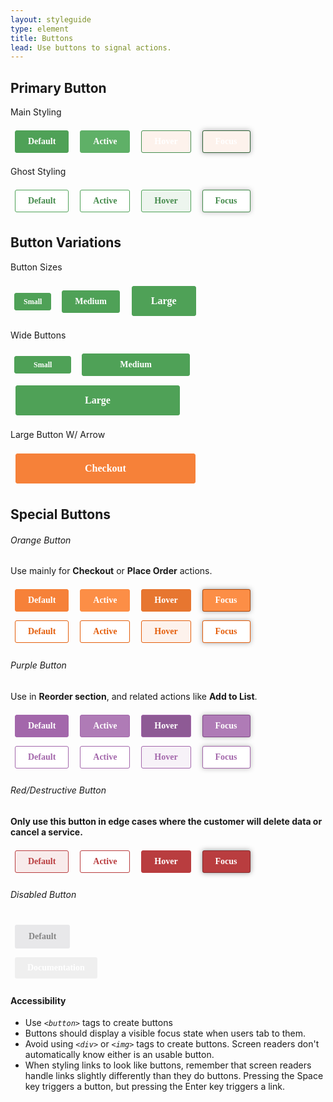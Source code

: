 ```yaml
---
layout: styleguide
type: element
title: Buttons
lead: Use buttons to signal actions. 
---
```


<div class="preview">

  <h2>Primary Button</h2>

  <p class="even-margin">Main Styling</p>
  <div class="button_wrapper">
    <button class="fd-button-green">Default</button>
    <button class="fd-button-green fd-button-green-active">Active</button>
    <button class="fd-button-green fd-button-green-hover">Hover</button>
    <button class="fd-button-green fd-button-green-focus">Focus</button>
  </div>
  <p class="even-margin">Ghost Styling</p>
  <div class="button_wrapper">
    <button class="fd-button-ghost-green">Default</button>
    <button class="fd-button-ghost-green fd-button-ghost-green-active">Active</button>
    <button class="fd-button-ghost-green fd-button-ghost-green-hover">Hover</button>
    <button class="fd-button-ghost-green fd-button-ghost-green-focus">Focus</button>
  </div>

  <h2>Button Variations</h2>

  <p class="even-margin">Button Sizes</p>
  <div class="button_wrapper">
    <button class="fd-button-green fd-button-small">Small</button>
    <button class="fd-button-green">Medium</button>
    <button class="fd-button-green fd-button-large">Large</button>
  </div> 

  <p class="even-margin">Wide Buttons</p>
  <div class="button_wrapper">
    <button class="fd-button-green fd-button-small fd-button-wide">Small</button>
    <button class="fd-button-green fd-button-wide">Medium</button>
    <button class="fd-button-green fd-button-large fd-button-wide">Large</button>
  </div>

  <p class="even-margin">Large Button W/ Arrow</p>
  <div class="button_wrapper">
    <button class="fd-button-orange fd-button-large-arrow fd-button-wide">Checkout</button>
  </div> 

  <h2>Special Buttons</h2>

  <h6>Orange Button</h6> <p class="even-margin">Use mainly for <strong>Checkout</strong> or <strong>Place Order</strong> actions.</p>
  <div class="button_wrapper">
    <button class="fd-button-orange">Default</button>
    <button class="fd-button-orange fd-button-orange-active">Active</button>
    <button class="fd-button-orange fd-button-orange-hover">Hover</button>
    <button class="fd-button-orange fd-button-orange-focus">Focus</button>
  </div>
  <div class="button_wrapper">
    <button class="fd-button-ghost-orange">Default</button>
    <button class="fd-button-ghost-orange fd-button-ghost-orange-active">Active</button>
    <button class="fd-button-ghost-orange fd-button-ghost-orange-hover">Hover</button>
    <button class="fd-button-ghost-orange fd-button-ghost-orange-focus">Focus</button>
  </div>

  <h6>Purple Button</h6><p class="even-margin">Use in <strong>Reorder section</strong>, and related actions like <strong>Add to List</strong>.</p>
  <div class="button_wrapper">
    <button class="fd-button-purple">Default</button>
    <button class="fd-button-purple fd-button-purple-active">Active</button>
    <button class="fd-button-purple fd-button-purple-hover">Hover</button>
    <button class="fd-button-purple fd-button-purple-focus">Focus</button>
  </div>
  <div class="button_wrapper">
    <button class="fd-button-ghost-purple">Default</button>
    <button class="fd-button-ghost-purple fd-button-ghost-purple-active">Active</button>
    <button class="fd-button-ghost-purple fd-button-ghost-purple-hover">Hover</button>
    <button class="fd-button-ghost-purple fd-button-ghost-purple-focus">Focus</button>
  </div>

  <h6>Red/Destructive Button</h6> <p class="even-margin"><strong>Only use this button in edge cases where the customer will delete data or cancel a service.</strong></p>
  <div class="button_wrapper">
    <button class="fd-button-ghost-red">Default</button>
    <button class="fd-button-ghost-red fd-button-ghost-red-active">Active</button>
    <button class="fd-button-ghost-red fd-button-ghost-red-hover">Hover</button>
    <button class="fd-button-ghost-red fd-button-ghost-red-focus">Focus</button>
  </div>

  <h6>Disabled Button</h6>
  <div class="button_wrapper">
    <button class="fd-button-disabled">Default</button>
  </div> 

</div>

<div class="css-preview">

<style type="text/css">

  /* Basic Button Styles */
  button,
  button:visited{
    display: inline-block;
    appearance: none;
    border: 0;
    border-radius: 3px;
    color: #ffffff;
    cursor: pointer;
    display: inline-block;
    font-size: 14px;
    font-weight: bold;
    font-family: verdana;
    line-height: 1;
    margin: .5em;
    outline: none;
    padding: 10px 20px;
    text-align: center;
    text-decoration: none;
    width: auto;
    -webkit-font-smoothing: antialiased;
    -webkit-box-sizing: border-box;
    -moz-box-sizing: border-box;
    box-sizing: border-box;
    transition: background-color 0.12s ease-in-out 0s;
  }
  button:focus{
    transition: background-color 0s ease-in-out 0s;
  }



  /* Green Button: Default, Hover, Active, Focus */
  .fd-button-green{
    background-color: #4fa157;
    border: 1px solid #4fa157;  
  }
  .fd-button-green:hover{
    background-color: #458d4e;
    border-color: #458d4e;
  }
  .fd-button-green:active{
    background-color: #5fb067;
    border-color: #5fb067;
  }
  .fd-button-green:focus{
    background-color: #5fb067;
    border-color: #306238;
    box-shadow: 0 0 1px #aaaaaa, 0 0 8px #aaaaaa;
  }

  

  /* Secondary Green Ghost Button: Default, Hover, Active, Focus */
  .fd-button-ghost-green{
    color: #458b4c;
    background-color: #ffffff;
    border: 1px solid #4fa157;
    padding: 10px 20px;
  }
  .fd-button-ghost-green:hover{
    background-color: #edf5ee;
  }
  .fd-button-ghost-green:active{
    background-color: #ffffff;
  }
  .fd-button-ghost-green:focus{
    background-color: #ffffff;
    border-color: #458b4c;
    box-shadow: 0 0 1px #bbbbbb, 0 0 8px #bbbbbb;
  }



  /* Button Sizes */
  .fd-button-large{
    font-size: 16px;
    padding: 15px 30px;
  }
  .fd-button-large-arrow{
    font-size: 16px;
    padding: 15px 30px;
    background-image: url('../assets/img/arrow-right-white.svg');
    background-size: 10px auto;
    background-position: right 15px center;
    background-repeat: no-repeat; 
  }
  .fd-button-small{
    font-size: 12px;
    padding: 7px 14px;
  }



  /* Wide Buttons */
  .fd-button-wide{
    padding-left: 60px;
    padding-right: 60px;
  }
  .fd-button-small.fd-button-wide{
    padding-left: 30px;
    padding-right: 30px;
  }  
  .fd-button-large.fd-button-wide{
    padding-left: 110px;
    padding-right: 110px;
  }
  .fd-button-large-arrow.fd-button-wide{
    padding-left: 110px;
    padding-right: 110px;
  }
  .fd-button-screen-wide{
    width: 100%;
  } 



  /* Orange Button: Default, Hover, Active, Focus */
  .fd-button-orange{
    color: #ffffff;
    background-color: #f68139;
    border: 1px solid #f68139;
  }
  .fd-button-orange:hover{
    background-color: #e77630;
    border-color: #e77630;
  }
  .fd-button-orange:active{
    background-color: #fc8e46;
    border-color: #fc8e46;
  }
  .fd-button-orange:focus{
    background-color: #fc8e46;
    border-color: #a84c14;
    box-shadow: 0 0 1px #aaaaaa, 0 0 8px #aaaaaa;
  }



  /* Ghost Orange Button: Default, Hover, Active, Focus */
  .fd-button-ghost-orange{
    color: #e45e0b;
    background-color: #ffffff;
    border: 1px solid #e45e0b;
  }
  .fd-button-ghost-orange:hover{
    background-color: #fdf2ec;
    border-color: #e77630;
  }
  .fd-button-ghost-orange:active{
    background-color: #ffffff;
    border-color: #fc8e46;
  }
  .fd-button-ghost-orange:focus{
    background-color: #ffffff;
    border-color: #a84c14;
    box-shadow: 0 0 1px #aaaaaa, 0 0 8px #aaaaaa;
  }



  /* Purple Button: Default, Hover, Active, Focus */
  .fd-button-purple{
    color: #ffffff;
    background-color: #a367ab;
    border: 1px solid #a367ab;
    padding: 10px 20px;
  }
  .fd-button-purple:hover{
    background-color: #8e5a95;
  }
  .fd-button-purple:active{
    background-color: #af7bb6;
  }
  .fd-button-purple:focus{
    background-color: #af7bb6;
    border-color: #824c89;
    box-shadow: 0 0 1px #bbbbbb, 0 0 8px #bbbbbb;
  }




  /* Secondary Purple Ghost Button: Default, Hover, Active, Focus */
  .fd-button-ghost-purple{
    color: #a367ab;
    background-color: #ffffff;
    border: 1px solid #a367ab;
    padding: 10px 20px;
  }
  .fd-button-ghost-purple:hover{
    background-color: #f7f2f8;
  }
  .fd-button-ghost-purple:active{
    background-color: #ffffff;
  }
  .fd-button-ghost-purple:focus{
    background-color: #ffffff;
    border-color: #a367ab;
    box-shadow: 0 0 1px #bbbbbb, 0 0 8px #bbbbbb;
  }



  /* Secondary Red Button: Default, Hover, Active, Focus */
  .fd-button-ghost-red{
    color: #b93d3f;
    background-color: #f8ebeb;
    border: 1px solid #b93d3f;
    padding: 10px 20px;
  }
  .fd-button-ghost-red:hover{
    color: #ffffff;
    background-color: #b93d3f;
  }
  .fd-button-ghost-red:active{
    background-color: #ffffff;
  }
  .fd-button-ghost-red:focus{
    color: #ffffff;
    background-color: #b93d3f;
    border-color: #892e2f;
    box-shadow: 0 0 1px #aaaaaa, 0 0 8px #999999;
  } 

  

  /* Disabled Button: Default, Focus */
  .fd-button-disabled,
  .fd-button-disabled:focus{
    color: #858585;  
    background-color: #e8e8ea;
    border: 2px solid #e8e8ea;
    cursor: not-allowed;
    box-shadow: none;    
  }

</style>

</div>

<div class="usa-accordion-bordered usa-accordion-docs">
  <button class="usa-button-unstyled usa-accordion-button"
      aria-expanded="true" aria-controls="collapsible-0">
    Documentation
  </button>
  <div id="collapsible-0" aria-hidden="false" class="usa-accordion-content">
    <!-- <h4 class="usa-heading">Implementation</h4>
    <p>The button examples above can be applied to any <em class="em-yellow-bg"><code>&lt;button&gt;</code></em> by using the following CSS classes:</p>
    <ul>
      <li><code>fd-button-orange</code></li>
      <li><code>fd-button-green</code></li>
      <li><code>fd-button-ghost</code></li>
      <li><code>usa-button-outline</code></li>
      <li><code>usa-button-outline-inverse</code></li>
      <li><code>usa-button-disabled</code></li>
      <li><code>usa-button-big</code></li>
    </ul>
    <p>For example, a secondary button style would use the following code:
    <code>&lt;a class="usa-button usa-button-secondary" href="/my-link"&gt;My button&lt;/a&gt;</code></p> -->
    <h4 class="usa-heading">Accessibility</h4>
    <ul class="usa-content-list">
      <li>Use <em class="em-yellow-bg"><code>&lt;button&gt;</code></em> tags to create buttons</li>
      <li>Buttons should display a visible focus state when users tab to them.</li>
      <li>Avoid using <em class="em-yellow-bg"><code>&lt;div&gt;</code></em> or <em class="em-yellow-bg"><code>&lt;img&gt;</code></em> tags to create buttons. Screen readers don't automatically know either is an usable button.</li>
      <li>When styling links to look like buttons, remember that screen readers handle links slightly differently than they do buttons. Pressing the Space key triggers a button, but pressing the Enter key triggers a link.</li>
    </ul>
    <!-- <h4 class="usa-heading">Usability</h4>
    <h5>When to use</h5>
    <ul class="usa-content-list">
      <li>Use buttons for the most important actions you want users to take on your site, such as "download," "sign up," or "log out."</li>
    </ul>
    <h5>When to consider something else</h5>
    <ul class="usa-content-list">
      <li>If you want to lead users between pages of a website. Use links instead.</li>
      <li>Less popular or less important actions may be visually styled as links.</li>
    </ul>
    <h5>Guidance</h5>
    <ul class="usa-content-list">
      <li>Generally, use primary buttons for actions that go to the next step and use secondary buttons for actions that happen on the current page.</li>
      <li>Style the button most users should click in a way that distinguishes from other buttons on the page. Try using the  “large button” or the most visually distinct fill color.</li>
      <li>Make sure buttons should look clickable—use color variations to distinguish static, hover and active states.</li>
      <li>Avoid using too many buttons on a page.</li>
      <li>Use sentence case for button labels. </li>
      <li>Button labels should be as short as possible with “trigger words” that your users will recognize to clearly explain what will happen when the button is clicked (for example, “download,” “view” or “sign up”).</li>
      <li>Make the first word of the button’s label a verb. For example, instead of “Complaint Filing” label the button “File a complaint.”</li>
      <li>At times, consider adding an icon to signal specific actions (“download”, “open in a new window”, etc). </li>
    </ul> -->
  </div>
</div>

<style type="text/css">

  /* Orange Button: Default, Hover, Active, Focus */
  .fd-button-orange-hover{
    background-color: #e77630;
    border-color: #e77630;
  }
  .fd-button-orange-active{
    background-color: #fc8e46;
    border-color: #fc8e46;
  }
  .fd-button-orange-focus{
    background-color: #fc8e46;
    border-color: #a84c14;
    box-shadow: 0 0 1px #aaaaaa, 0 0 8px #aaaaaa;
  }

  /* Ghost Orange Button: Default, Hover, Active, Focus */
  .fd-button-ghost-orange-hover{
    background-color: #fdf2ec;
    border-color: #e45e0b;
  }
  .fd-button-ghost-orange-active{
    background-color: #ffffff;
    border-color: #e45e0b;
  }
  .fd-button-ghost-orange-focus{
    background-color: #ffffff;
    border-color: #e45e0b;
    box-shadow: 0 0 1px #aaaaaa, 0 0 8px #aaaaaa;
  }

  /* Green Button: Default, Hover, Active, Focus */
  .fd-button-green-hover{
    background-color: #fdf2ec;
    border-color: #458d4e;
  }
  .fd-button-green-active{
    background-color: #5fb067;
    border-color: #5fb067;
  }
  .fd-button-green-focus{
    background-color: #fdf2ec;
    border-color: #306238;
    box-shadow: 0 0 1px #aaaaaa, 0 0 8px #aaaaaa;
  }

  /* Secondary Green Ghost Button: Default, Hover, Active, Focus */
  .fd-button-ghost-green-hover{
    background-color: #edf5ee;
  }
  .fd-button-ghost-green-active{
    background-color: #ffffff;
  }
  .fd-button-ghost-green-focus{
    background-color: #ffffff;
    border-color: #458b4c;
    box-shadow: 0 0 1px #bbbbbb, 0 0 8px #bbbbbb;
  }

  /* Purple Button: Default, Hover, Active, Focus */
  .fd-button-purple-hover{
    background-color: #8e5a95;
  }
  .fd-button-purple-active{
    background-color: #af7bb6;
  }
  .fd-button-purple-focus{
    background-color: #af7bb6;
    border-color: #824c89;
    box-shadow: 0 0 1px #bbbbbb, 0 0 8px #bbbbbb;
  }

  /* Secondary Purple Ghost Button: Default, Hover, Active, Focus */
  .fd-button-ghost-purple-hover{
    background-color: #f7f2f8;
  }
  .fd-button-ghost-purple-active{
    background-color: #ffffff;
  }
  .fd-button-ghost-purple-focus{
    background-color: #ffffff;
    border-color: #a367ab;
    box-shadow: 0 0 1px #bbbbbb, 0 0 8px #bbbbbb;
  }

  /* Secondary Red Button: Default, Hover, Active, Focus */
  .fd-button-ghost-red-hover{
    color: #ffffff;
    background-color: #b93d3f;
  }
  .fd-button-ghost-red-active{
    background-color: #ffffff;
  }
  .fd-button-ghost-red-focus{
    color: #ffffff;
    background-color: #b93d3f;
    border-color: #892e2f;
    box-shadow: 0 0 1px #aaaaaa, 0 0 8px #999999;
  }

</style>
